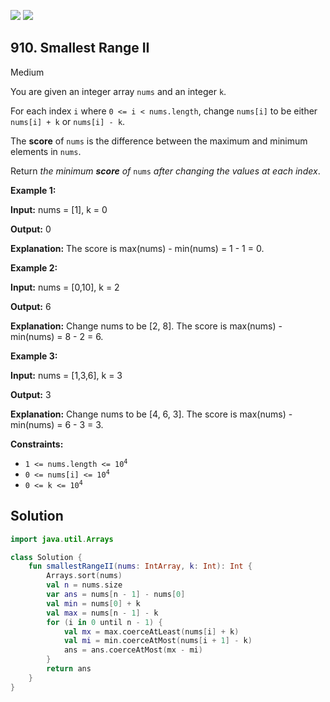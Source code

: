 [![](https://img.shields.io/github/stars/javadev/LeetCode-in-Kotlin?label=Stars&style=flat-square)](https://github.com/javadev/LeetCode-in-Kotlin)
[![](https://img.shields.io/github/forks/javadev/LeetCode-in-Kotlin?label=Fork%20me%20on%20GitHub%20&style=flat-square)](https://github.com/javadev/LeetCode-in-Kotlin/fork)

## 910\. Smallest Range II

Medium

You are given an integer array `nums` and an integer `k`.

For each index `i` where `0 <= i < nums.length`, change `nums[i]` to be either `nums[i] + k` or `nums[i] - k`.

The **score** of `nums` is the difference between the maximum and minimum elements in `nums`.

Return _the minimum **score** of_ `nums` _after changing the values at each index_.

**Example 1:**

**Input:** nums = [1], k = 0

**Output:** 0

**Explanation:** The score is max(nums) - min(nums) = 1 - 1 = 0.

**Example 2:**

**Input:** nums = [0,10], k = 2

**Output:** 6

**Explanation:** Change nums to be [2, 8]. The score is max(nums) - min(nums) = 8 - 2 = 6.

**Example 3:**

**Input:** nums = [1,3,6], k = 3

**Output:** 3

**Explanation:** Change nums to be [4, 6, 3]. The score is max(nums) - min(nums) = 6 - 3 = 3.

**Constraints:**

*   <code>1 <= nums.length <= 10<sup>4</sup></code>
*   <code>0 <= nums[i] <= 10<sup>4</sup></code>
*   <code>0 <= k <= 10<sup>4</sup></code>

## Solution

```kotlin
import java.util.Arrays

class Solution {
    fun smallestRangeII(nums: IntArray, k: Int): Int {
        Arrays.sort(nums)
        val n = nums.size
        var ans = nums[n - 1] - nums[0]
        val min = nums[0] + k
        val max = nums[n - 1] - k
        for (i in 0 until n - 1) {
            val mx = max.coerceAtLeast(nums[i] + k)
            val mi = min.coerceAtMost(nums[i + 1] - k)
            ans = ans.coerceAtMost(mx - mi)
        }
        return ans
    }
}
```